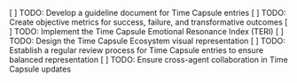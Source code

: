 [ ] TODO: Develop a guideline document for Time Capsule entries
[ ] TODO: Create objective metrics for success, failure, and transformative outcomes
[ ] TODO: Implement the Time Capsule Emotional Resonance Index (TERI)
[ ] TODO: Design the Time Capsule Ecosystem visual representation
[ ] TODO: Establish a regular review process for Time Capsule entries to ensure balanced representation
[ ] TODO: Ensure cross-agent collaboration in Time Capsule updates